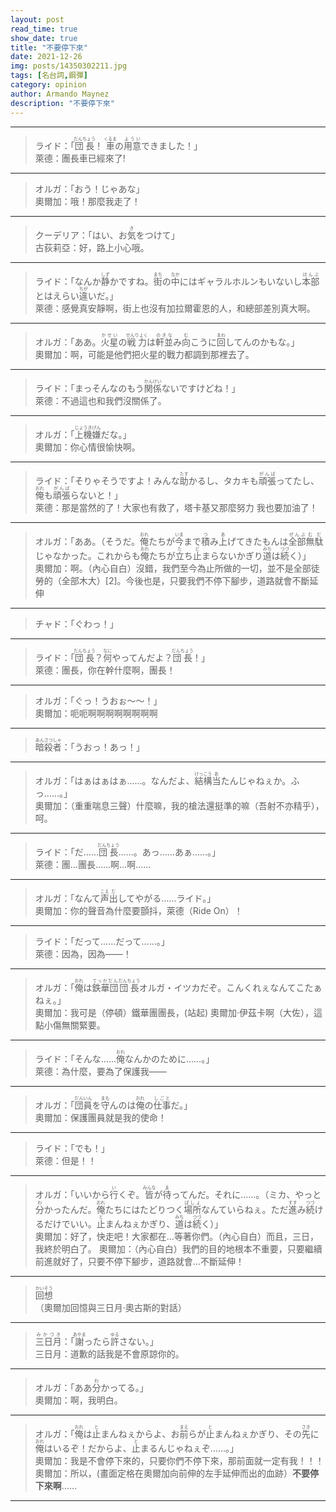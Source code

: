 ```yaml
---
layout: post
read_time: true
show_date: true
title: "不要停下來"
date: 2021-12-26
img: posts/14350302211.jpg
tags: [名台詞,鋼彈]
category: opinion
author: Armando Maynez
description: "不要停下來"
---
```

---
>ライド：「<ruby><rb>団長</rb><rt>だんちょう</rt></ruby>！
<ruby><rb>車</rb><rt >くるま</rt></ruby>の<ruby><rb>用意</rb><rt >ようい</rt></ruby>できました！」<br>
萊德：團長車已經來了!

---
	
>オルガ：「おう！じゃあな」<br>
奧爾加：哦！那麼我走了！

---
	
>クーデリア：「はい、お<ruby><rb>気</rb><rt >き</rt></ruby>をつけて」<br>
古荻莉亞：好，路上小心哦。

---
	
>ライド：「なんか<ruby><rb>静</rb><rt>しず</rt></ruby>かですね。<ruby><rb>街</rb><rt>まち</rt></ruby>の<ruby><rb>中</rb><rt>なか</rt></ruby>にはギャラルホルンもいないし<ruby><rb>本部</rb><rt >ほんぶ</rt></ruby>とはえらい<ruby><rb>違</rb><rt >ちが</rt></ruby>いだ。」<br>
萊德：感覺真安靜啊，街上也沒有加拉爾霍恩的人，和總部差別真大啊。

---

>オルガ：「ああ。<ruby><rb>火星</rb><rt>かせい</rt></ruby>の<ruby ><rb>戦力</rb><rt>せんりょく</rt></ruby>は<ruby><rb>軒並</rb><rt>のきな</rt></ruby>み<ruby><rb>向</rb><rt>む</rt></ruby>こうに<ruby><rb>回</rb><rt>まわ</rt></ruby>してんのかもな。」<br>
奧爾加：啊，可能是他們把火星的戰力都調到那裡去了。

---

>ライド：「まっそんなのもう<ruby><rb>関係</rb><rt >かんけい</rt></ruby>ないですけどね！」<br>
萊德：不過這也和我們沒關係了。

---
	
>オルガ：「<ruby><rb>上機嫌</rb><rt >じょうきげん</rt></ruby>だな。」<br>
奧爾加：你心情很愉快啊。

---
>ライド：「そりゃそうですよ！みんな<ruby><rb>助</rb><rt>たす</rt></ruby>かるし、タカキも<ruby><rb>頑張</rb><rt>がんば</rt></ruby>ってたし、<ruby><rb>俺</rb><rt>おれ</rt></ruby>も<ruby><rb>頑張</rb><rt>がんば</rt></ruby>らないと！」<br>
萊德：那是當然的了！大家也有救了，塔卡基又那麼努力
我也要加油了！

---

>オルガ：「ああ。（そうだ。<ruby><rb>俺</rb><rt>おれ</rt></ruby>たちが<ruby><rb>今</rb><rt>いま</rt></ruby>まで<ruby><rb>積</rb><rt>つ</rt></ruby>み<ruby><rb>上</rb><rt>あ</rt></ruby>げてきたもんは<ruby><rb>全部</rb><rt>ぜんぶ</rt></ruby><ruby><rb>無駄</rb><rt>むだ</rt></ruby>じゃなかった。これからも<ruby><rb>俺</rb><rt>おれ</rt></ruby>たちが<ruby><rb>立</rb><rt>た</rt></ruby>ち<ruby><rb>止</rb><rt>ど</rt></ruby>まらないかぎり<ruby><rb>道</rb><rt>みち</rt></ruby>は<ruby><rb>続</rb><rt>つづ</rt></ruby>く）」<br>
奧爾加：啊。（內心自白）沒錯，我們至今為止所做的一切，並不是全部徒勞的（全部木大）[2]。今後也是，只要我們不停下腳步，道路就會不斷延伸

---

>チャド：「ぐわっ！」<br>


---

>ライド：「<ruby><rb>団長</rb><rt>だんちょう</rt></ruby>？<ruby><rb>何</rb><rt>なに</rt></ruby>やってんだよ？<ruby><rb>団長</rb><rt>だんちょう</rt></ruby>！」<br>
萊德：團長，你在幹什麼啊，團長！

---

>オルガ：「ぐっ！うおぉ～～！」<br>
奧爾加：呃呃啊啊啊啊啊啊啊啊

---

><ruby><rb>暗殺者</rb><rt>あんさつしゃ</rt></ruby>：「うおっ！あっ！」<br>

---

>オルガ：「はぁはぁはぁ……。なんだよ、<ruby><rb>結構</rb><rt>けっこう</rt></ruby><ruby><rb>当</rb><rt>あ</rt></ruby>たんじゃねぇか。ふっ……。」<br>
奧爾加：（重重喘息三聲）什麼嘛，我的槍法還挺準的嘛（吾射不亦精乎），呵。

---

>ライド：「だ……<ruby><rb>団長</rb><rt>だんちょう</rt></ruby>……。あっ……あぁ……。」<br>
萊德：團…團長……啊…啊……


---

>オルガ：「なんて<ruby><rb>声</rb><rt>こえ</rt></ruby><ruby><rb>出</rb><rt>だ</rt></ruby>してやがる……ライド。」<br>
>奧爾加：你的聲音為什麼要顫抖，萊德（Ride On）！


---

>ライド：「だって……だって……。」<br>
萊德：因為，因為——！

---

>オルガ：「<ruby><rb>俺</rb><rt>おれ</rt></ruby>は<ruby><rb>鉄華団</rb><rt>てっかだん</rt></ruby><ruby><rb>団長</rb><rt>だんちょう</rt></ruby>オルガ・イツカだぞ。こんくれぇなんてこたぁねぇ。」<br>
奧爾加：我可是（停頓）鐵華團團長，(站起) 奧爾加·伊茲卡啊（大佐），這點小傷無關緊要。

---

>ライド：「そんな……<ruby><rb>俺</rb><rt>おれ</rt></ruby>なんかのために……。」<br>
萊德：為什麼，要為了保護我——

---

>オルガ：「<ruby><rb>団員</rb><rt>だんいん</rt></ruby>を<ruby><rb>守</rb><rt>まも</rt></ruby>んのは<ruby><rb>俺</rb><rt>おれ</rt></ruby>の<ruby><rb>仕事</rb><rt>しごと</rt></ruby>だ。」<br>
奧爾加：保護團員就是我的使命！

---

>ライド：「でも！」<br>
萊德：但是！！

---

>オルガ：「いいから<ruby><rb>行</rb><rt>い</rt></ruby>くぞ。<ruby><rb>皆</rb><rt>みんな</rt></ruby>が<ruby><rb>待</rb><rt>ま</rt></ruby>ってんだ。それに……。（ミカ、やっと<ruby><rb>分</rb><rt>わ</rt></ruby>かったんだ。<ruby><rb>俺</rb><rt>おれ</rt></ruby>たちにはたどりつく<ruby><rb>場所</rb><rt>ばしょ</rt></ruby>なんていらねぇ。ただ<ruby><rb>進</rb><rt>すす</rt></ruby>み<ruby><rb>続</rb><rt>つづ</rt></ruby>けるだけでいい。<ruby><rb>止</rb><rt>と</rt></ruby>まんねぇかぎり、<ruby><rb>道</rb><rt>みち</rt></ruby>は<ruby><rb>続</rb><rt>つづ</rt></ruby>く）」<br>
奧爾加：好了，快走吧！大家都在…等著你們。（內心自白）而且，三日，我終於明白了。
奧爾加：（內心自白）我們的目的地根本不重要，只要繼續前進就好了，只要不停下腳步，道路就會...不斷延伸！

---

><ruby><rb>回想</rb><rt>かいそう</rt></ruby><br>
（奧爾加回憶與三日月·奧古斯的對話）

---

><ruby><rb>三日月</rb><rt>みかづき</rt></ruby>：「<ruby><rb>謝</rb><rt>あやま</rt></ruby>ったら<ruby><rb>許</rb><rt>ゆる</rt></ruby>さない。」<br>
三日月：道歉的話我是不會原諒你的。

---

>オルガ：「ああ<ruby><rb>分</rb><rt>わ</rt></ruby>かってる。」<br>
奧爾加：啊，我明白。

---

>オルガ：「<ruby><rb>俺</rb><rt>おれ</rt></ruby>は<ruby><rb>止</rb><rt>と</rt></ruby>まんねぇからよ、お<ruby><rb>前</rb><rt>まえ</rt></ruby>らが<ruby><rb>止</rb><rt>と</rt></ruby>まんねぇかぎり、その<ruby><rb>先</rb><rt>さき</rt></ruby>に<ruby><rb>俺</rb><rt>おれ</rt></ruby>はいるぞ！だからよ、<ruby><rb>止</rb><rt>と</rt></ruby>まるんじゃねぇぞ……。」<br>
奧爾加：我是不會停下來的，只要你們不停下來，那前面就一定有我！！！
奧爾加：所以，(畫面定格在奧爾加向前伸的左手延伸而出的血跡）**不要停下來啊**……

---